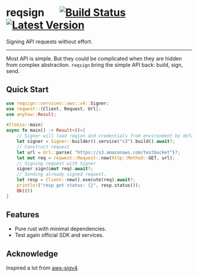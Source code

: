 # reqsign &emsp; [![Build Status]][actions] [![Latest Version]][crates.io]

[Build Status]: https://img.shields.io/github/workflow/status/Xuanwo/reqsign/CI/main
[actions]: https://github.com/Xuanwo/reqsign/actions?query=branch%3Amain
[Latest Version]: https://img.shields.io/crates/v/reqsign.svg
[crates.io]: https://crates.io/crates/reqsign

Signing API requests without effort.

---

Most API is simple. But they could be complicated when they are hidden from complex abstraction. `reqsign` bring the simple API back: build, sign, send.

## Quick Start

```rust
use reqsign::services::aws::v4::Signer;
use reqwest::{Client, Request, Url};
use anyhow::Result;

#[tokio::main]
async fn main() -> Result<()>{
    // Signer will load region and credentials from environment by default.
    let signer = Signer::builder().service("s3").build().await?;
    // Construct request
    let url = Url::parse( "https://s3.amazonaws.com/testbucket")?;
    let mut req = reqwest::Request::new(http::Method::GET, url);
    // Signing request with Signer
    signer.sign(&mut req).await?;
    // Sending already signed request.
    let resp = Client::new().execute(req).await?;
    println!("resp got status: {}", resp.status());
    Ok(())
}
```

## Features

- Pure rust with minimal dependencies.
- Test again official SDK and services.

## Acknowledge

Inspired a lot from [aws-sigv4](https://crates.io/crates/aws-sigv4).
